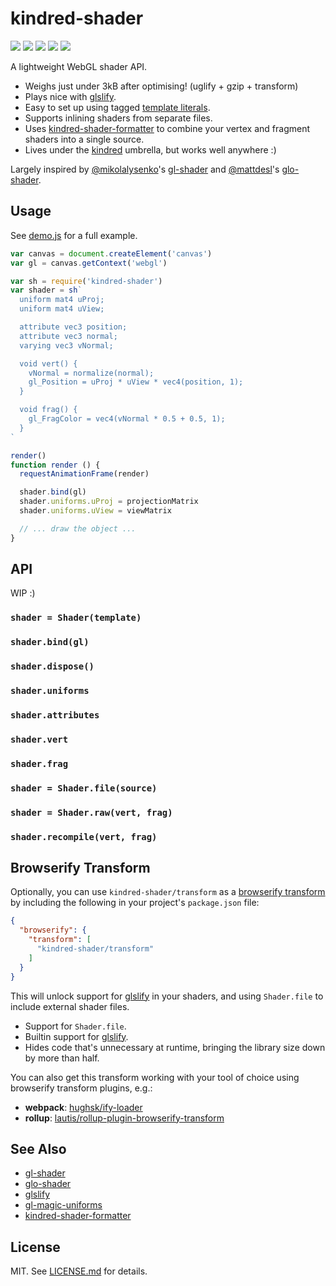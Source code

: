 # kindred-shader

[![](https://img.shields.io/badge/stability-experimental-ffa100.svg?style=flat-square)](https://nodejs.org/api/documentation.html#documentation_stability_index)
[![](https://img.shields.io/badge/code%20style-standard-brightgreen.svg?style=flat-square)](http://standardjs.com/)
[![](https://img.shields.io/npm/v/kindred-shader.svg?style=flat-square)](https://npmjs.com/package/kindred-shader)
[![](https://img.shields.io/circleci/project/kindredjs/kindred-shader/master.svg?style=flat-square)](https://circleci.com/gh/kindredjs/kindred-shader)
[![](https://img.shields.io/appveyor/ci/hughsk/kindred-shader.svg?style=flat-square)]()

A lightweight WebGL shader API.

* Weighs just under 3kB after optimising! (uglify + gzip + transform)
* Plays nice with [glslify](https://github.com/stackgl/glslify).
* Easy to set up using tagged [template literals](https://developer.mozilla.org/en-US/docs/Web/JavaScript/Reference/Template_literals).
* Supports inlining shaders from separate files.
* Uses [kindred-shader-formatter](https://github.com/kindredjs/kindred-shader-formatter) to combine your vertex and fragment shaders into a single source.
* Lives under the [kindred](https://github.com/kindredjs) umbrella, but works well anywhere :)

Largely inspired by [@mikolalysenko](https://github.com/mikolalysenko)'s [gl-shader](https://github.com/stackgl/gl-shader) and [@mattdesl](https://github.com/mattdesl/)'s [glo-shader](https://github.com/glo-js/glo-shader).

## Usage

See [demo.js](demo.js) for a full example.

``` javascript
var canvas = document.createElement('canvas')
var gl = canvas.getContext('webgl')

var sh = require('kindred-shader')
var shader = sh`
  uniform mat4 uProj;
  uniform mat4 uView;

  attribute vec3 position;
  attribute vec3 normal;
  varying vec3 vNormal;

  void vert() {
    vNormal = normalize(normal);
    gl_Position = uProj * uView * vec4(position, 1);
  }

  void frag() {
    gl_FragColor = vec4(vNormal * 0.5 + 0.5, 1);
  }
`

render()
function render () {
  requestAnimationFrame(render)

  shader.bind(gl)
  shader.uniforms.uProj = projectionMatrix
  shader.uniforms.uView = viewMatrix

  // ... draw the object ...
}
```

## API

WIP :)

### `shader = Shader(template)`
### `shader.bind(gl)`
### `shader.dispose()`
### `shader.uniforms`
### `shader.attributes`
### `shader.vert`
### `shader.frag`
### `shader = Shader.file(source)`
### `shader = Shader.raw(vert, frag)`
### `shader.recompile(vert, frag)`

## Browserify Transform

Optionally, you can use `kindred-shader/transform` as a [browserify transform]() by including the following in your project's `package.json` file:

``` json
{
  "browserify": {
    "transform": [
      "kindred-shader/transform"
    ]
  }
}
```

This will unlock support for [glslify](https://github.com/stackgl/glslify) in your shaders, and using `Shader.file` to include external shader files.

* Support for `Shader.file`.
* Builtin support for [glslify](https://github.com/stackgl/glslify).
* Hides code that's unnecessary at runtime, bringing the library size down by more than half.

You can also get this transform working with your tool of choice using browserify transform plugins, e.g.:

* **webpack**: [hughsk/ify-loader](https://github.com/hughsk/ify-loader)
* **rollup**: [lautis/rollup-plugin-browserify-transform](https://github.com/lautis/rollup-plugin-browserify-transform)

## See Also

* [gl-shader](https://github.com/stackgl/gl-shader)
* [glo-shader](https://github.com/glo-js/glo-shader)
* [glslify](https://github.com/stackgl/glslify)
* [gl-magic-uniforms](https://github.com/stackgl/gl-magic-uniforms)
* [kindred-shader-formatter](https://github.com/kindredjs/kindred-shader-formatter)

## License

MIT. See [LICENSE.md](LICENSE.md) for details.

